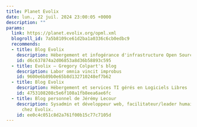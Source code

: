 ```yaml
---
title: Planet Evolix
date: lun., 22 juil. 2024 23:00:05 +0000
description: ""
params:
  link: https://planet.evolix.org/opml.xml
  blogroll_id: 7a5b8109ce61d2ba1a0336c6cb0edbc9
  recommends:
  - title: Blog Evolix
    description: Hébergement et infogérance d'infrastructure Open Source
    id: d6c637874a2d06853a8d36b58893c595
  - title: Evolix – Gregory Colpart's blog
    description: Labor omnia vincit improbus
    id: 9600e6b89b0e65b8d132710248ef7b62
  - title: Blog Evolix
    description: Hébergement et services TI gérés en Logiciels Libres
    id: 4753108208c5e6f108a1fb8eea6ae6fc
  - title: Blog personnel de Jérémy Lecour
    description: Sysadmin et développeur web, facilitateur/leader humain et technique
      chez Evolix.
    id: ee0c4c051c8d2a761f00b15c77c7105d
---
```

